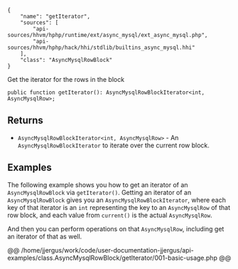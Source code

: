 ``` yamlmeta
{
    "name": "getIterator",
    "sources": [
        "api-sources/hhvm/hphp/runtime/ext/async_mysql/ext_async_mysql.php",
        "api-sources/hhvm/hphp/hack/hhi/stdlib/builtins_async_mysql.hhi"
    ],
    "class": "AsyncMysqlRowBlock"
}
```




Get the iterator for the rows in the block




``` Hack
public function getIterator(): AsyncMysqlRowBlockIterator<int, AsyncMysqlRow>;
```




## Returns




+ ` AsyncMysqlRowBlockIterator<int, AsyncMysqlRow> ` - An `` AsyncMysqlRowBlockIterator `` to iterate over the current
  row block.




## Examples




The following example shows you how to get an iterator of an ` AsyncMysqlRowBlock ` via `` getIterator() ``. Getting an iterator of an ``` AsyncMysqlRowBlock ``` gives you an ```` AsyncMysqlRowBlockIterator ````, where each key of that iterator is an ````` int ````` representing the key to an `````` AsyncMysqlRow `````` of that row block, and each value from ``````` current() ``````` is the actual ```````` AsyncMysqlRow ````````.




And then you can perform operations on that ` AsyncMysqlRow `, including get an iterator of that as well.







@@ /home/jjergus/work/code/user-documentation-jjergus/api-examples/class.AsyncMysqlRowBlock/getIterator/001-basic-usage.php @@
<!-- HHAPIDOC -->
